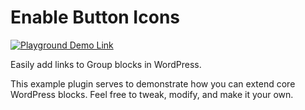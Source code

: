 # Enable Button Icons

[![Playground Demo Link](https://img.shields.io/badge/Playground_Demo-v0.1.0-blue?logo=wordpress&logoColor=%23fff&labelColor=%233858e9&color=%233858e9)](https://playground.wordpress.net/?blueprint-url=https://raw.githubusercontent.com/ndiego/enable-linked-groups/main/_playground/blueprint-github.json)

Easily add links to Group blocks in WordPress.

This example plugin serves to demonstrate how you can extend core WordPress blocks. Feel free to tweak, modify, and make it your own.
